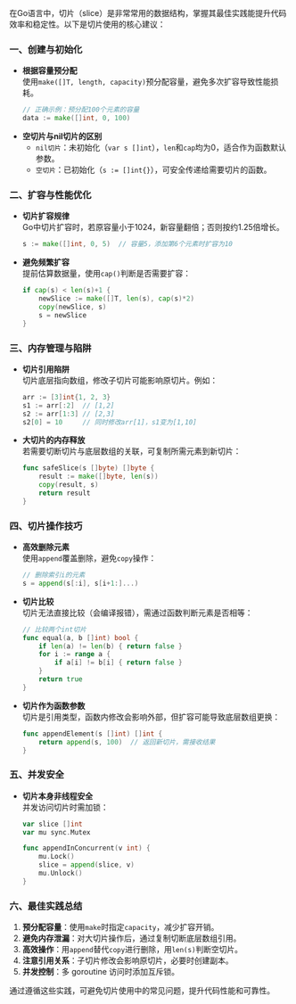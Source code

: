 在Go语言中，切片（slice）是非常常用的数据结构，掌握其最佳实践能提升代码效率和稳定性。以下是切片使用的核心建议：


### 一、创建与初始化
- **根据容量预分配**  
  使用`make([]T, length, capacity)`预分配容量，避免多次扩容导致性能损耗。  
  ```go
  // 正确示例：预分配100个元素的容量
  data := make([]int, 0, 100)  
  ```
- **空切片与nil切片的区别**  
  - `nil切片`：未初始化（`var s []int`），`len`和`cap`均为0，适合作为函数默认参数。  
  - `空切片`：已初始化（`s := []int{}`），可安全传递给需要切片的函数。  


### 二、扩容与性能优化
- **切片扩容规律**  
  Go中切片扩容时，若原容量小于1024，新容量翻倍；否则按约1.25倍增长。  
  ```go
  s := make([]int, 0, 5)  // 容量5，添加第6个元素时扩容为10  
  ```
- **避免频繁扩容**  
  提前估算数据量，使用`cap()`判断是否需要扩容：  
  ```go
  if cap(s) < len(s)+1 {  
      newSlice := make([]T, len(s), cap(s)*2)  
      copy(newSlice, s)  
      s = newSlice  
  }
  ```


### 三、内存管理与陷阱
- **切片引用陷阱**  
  切片底层指向数组，修改子切片可能影响原切片。例如：  
  ```go
  arr := [3]int{1, 2, 3}  
  s1 := arr[:2]  // [1,2]  
  s2 := arr[1:3] // [2,3]  
  s2[0] = 10     // 同时修改arr[1]，s1变为[1,10]  
  ```
- **大切片的内存释放**  
  若需要切断切片与底层数组的关联，可复制所需元素到新切片：  
  ```go
  func safeSlice(s []byte) []byte {  
      result := make([]byte, len(s))  
      copy(result, s)  
      return result  
  }
  ```


### 四、切片操作技巧
- **高效删除元素**  
  使用`append`覆盖删除，避免`copy`操作：  
  ```go
  // 删除索引i的元素  
  s = append(s[:i], s[i+1:]...)  
  ```
- **切片比较**  
  切片无法直接比较（会编译报错），需通过函数判断元素是否相等：  
  ```go
  // 比较两个int切片  
  func equal(a, b []int) bool {  
      if len(a) != len(b) { return false }  
      for i := range a {  
          if a[i] != b[i] { return false }  
      }  
      return true  
  }
  ```
- **切片作为函数参数**  
  切片是引用类型，函数内修改会影响外部，但扩容可能导致底层数组更换：  
  ```go
  func appendElement(s []int) []int {  
      return append(s, 100)  // 返回新切片，需接收结果  
  }
  ```


### 五、并发安全
- **切片本身非线程安全**  
  并发访问切片时需加锁：  
  ```go
  var slice []int  
  var mu sync.Mutex  
  
  func appendInConcurrent(v int) {  
      mu.Lock()  
      slice = append(slice, v)  
      mu.Unlock()  
  }
  ```


### 六、最佳实践总结
1. **预分配容量**：使用`make`时指定`capacity`，减少扩容开销。  
2. **避免内存泄漏**：对大切片操作后，通过复制切断底层数组引用。  
3. **高效操作**：用`append`替代`copy`进行删除，用`len(s)`判断空切片。  
4. **注意引用关系**：子切片修改会影响原切片，必要时创建副本。  
5. **并发控制**：多 goroutine 访问时添加互斥锁。  

通过遵循这些实践，可避免切片使用中的常见问题，提升代码性能和可靠性。
